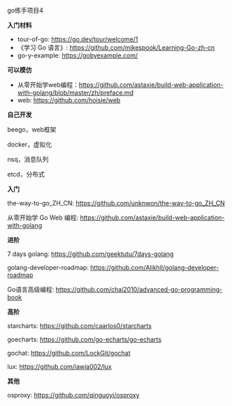 go练手项目4

**入门材料**

- tour-of-go: https://go.dev/tour/welcome/1
- 《学习 Go 语言》: https://github.com/mikespook/Learning-Go-zh-cn
- go-y-example: https://gobyexample.com/

**可以模仿**

- 从零开始学web编程：https://github.com/astaxie/build-web-application-with-golang/blob/master/zh/preface.md
- web: https://github.com/hoisie/web

**自己开发**

beego，web框架

docker，虚拟化

nsq，消息队列

etcd，分布式

**入门**

the-way-to-go_ZH_CN: https://github.com/unknwon/the-way-to-go_ZH_CN

从零开始学 Go Web 编程: https://github.com/astaxie/build-web-application-with-golang

**进阶**

7 days golang: https://github.com/geektutu/7days-golang

golang-developer-roadmap: https://github.com/Alikhll/golang-developer-roadmap

Go语言高级编程: https://github.com/chai2010/advanced-go-programming-book

**高阶**

starcharts: https://github.com/caarlos0/starcharts

goecharts: https://github.com/go-echarts/go-echarts

gochat: https://github.com/LockGit/gochat

lux: https://github.com/iawia002/lux

**其他**

osproxy: https://github.com/qinguoyi/osproxy